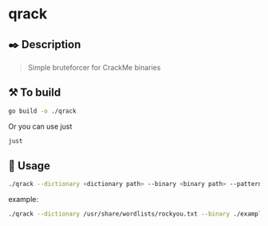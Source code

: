 # qrack

## ✒️ Description

> Simple bruteforcer for CrackMe binaries

## ⚒️ To build

```sh
go build -o ./qrack
```

Or you can use just

```sh
just
```

## 📖 Usage

```sh
./qrack --dictionary <dictionary path> --binary <binary path> --pattern <flag pattern>
```

example:

```sh
./qrack --dictionary /usr/share/wordlists/rockyou.txt --binary ./example_crackme/test_crackme --pattern "Password"
```

